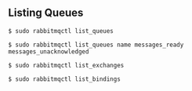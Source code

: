 ## Listing Queues

```console
$ sudo rabbitmqctl list_queues

$ sudo rabbitmqctl list_queues name messages_ready messages_unacknowledged

$ sudo rabbitmqctl list_exchanges

$ sudo rabbitmqctl list_bindings
```
